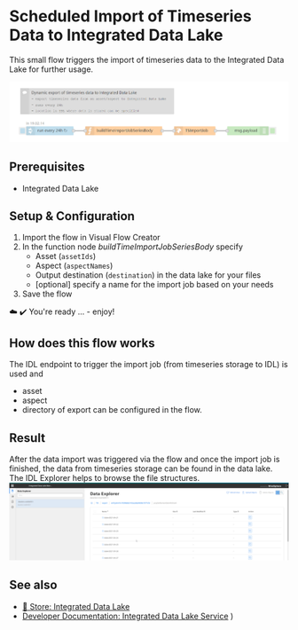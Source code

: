 # Scheduled Import of Timeseries Data to Integrated Data Lake
<!-- (mandatory) Insert a description for the example flow. Describe the use case or its specialty. -->
This small flow triggers the import of timeseries data to the Integrated Data Lake for further usage. 

<!-- Insert an example image -->
![image](./doc/example.png)

## Prerequisites
<!-- (optional) Describe prerequisites other than VFC to make this flow work -->
- Integrated Data Lake 
  
## Setup & Configuration
1. Import the flow in Visual Flow Creator
2. In the function node *buildTimeImportJobSeriesBody* specify
   - Asset (`assetIds`)
   - Aspect (`aspectNames`)
   - Output destination (`destination`) in the data lake for your files
   - [optional] specify a name for the import job based on your needs
3.  Save the flow 

:cloud: :heavy_check_mark: You're ready ... - enjoy!


## How does this flow works
The IDL endpoint to trigger the import job (from timeseries storage to IDL) is used and
- asset 
- aspect
- directory of export
can be configured in the flow. 

## Result
After the data import was triggered via the flow and once the import job is finished, the data from timeseries storage can be found in the data lake. 
The IDL Explorer helps to browse the file structures. 
![image](./doc/result_IDL_Explorer.png)

## See also
- [:shopping_cart: Store: Integrated Data Lake](https://www.dex.siemens.com/mindsphere/mindaccess/integrated-data-lake-essential)
- [Developer Documentation: Integrated Data Lake Service](https://developer.mindsphere.io/apis/iot-integrated-data-lake/api-integrated-data-lake-overview.html)
)



